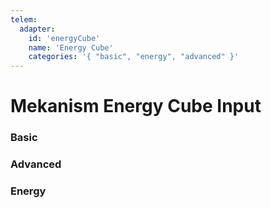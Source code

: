 ```yaml
---
telem:
  adapter:
    id: 'energyCube'
    name: 'Energy Cube'
    categories: '{ "basic", "energy", "advanced" }'
---
```


<script setup>
  import { data as metrics } from './common/metrics.data.ts'
</script>

# Mekanism Energy Cube Input <RepoLink path="lib/input/mekanism/EnergyCubeInputAdapter.lua" />

<!--@include: ./common/preamble.md -->

### Basic

<MetricTable
  prefix="mekenergycube:"
  :metrics="[
    { name: 'charge_item_count',    value: '0 - inf', unit: 'item' },
    { name: 'discharge_item_count', value: '0 - inf', unit: 'item' },
    ...metrics.genericMachine.basic
  ]"
/>

### Advanced

<MetricTable
  prefix="mekenergycube:"
  :metrics="[
    ...metrics.genericMachine.advanced
  ]"
/>

### Energy

<MetricTable
  prefix="mekenergycube:"
  :metrics="[
    ...metrics.genericMachine.energy
  ]"
/>